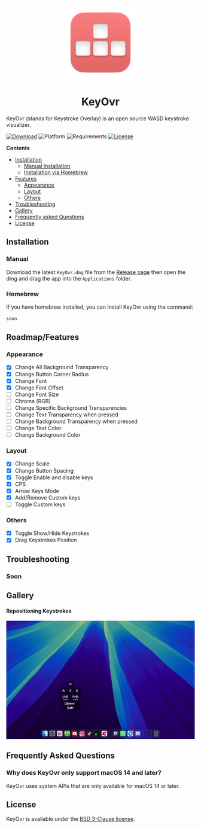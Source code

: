<div align="center">
    <img src="assets/AppIcon-256.png" width=200 height=200>
    <h1>KeyOvr</h1>
</div>

KeyOvr (stands for Keystroke Overlay) is an open source WASD keystroke visualizer.

[![Download](https://img.shields.io/badge/download-latest-brightgreen?style=flat-square)](https://github.com/fizxxr/KeyOvr/releases/latest)
![Platform](https://img.shields.io/badge/platform-macOS-blue?style=flat-square)
![Requirements](https://img.shields.io/badge/requirements-macOS%2014%2B-fa4e49?style=flat-square)
[![License](https://img.shields.io/github/license/fizxxr/KeyOvr?style=flat-square)](LICENSE)

**Contents**

- [Installation](#installation)
  - [Manual Installation](#Manual)
  - [Installation via Homebrew](#Homebrew)
- [Features](#roadmap/features)
  - [Appearance](#appearance)
  - [Layout](#layout)
  - [Others](#others)
- [Troubleshooting](#troubleshooting)
- [Gallery](#gallery)
- [Frequently asked Questions](#frequently-asked-questions)
- [License](#license)

## Installation

### Manual

Download the latest `KeyOvr.dmg` file from the [Release page](https://github.com/fizxxr/KeyOvr/releases) then open the dmg and drag the app into the `Applications` folder.

### Homebrew

If you have homebrew installed, you can Install KeyOvr using the command:

```sh
soon
```

## Roadmap/Features

### Appearance

- [x] Change All Background Transparency
- [x] Change Button Corner Radius
- [x] Change Font
- [x] Change Font Offset
- [ ] Change Font Size
- [ ] Chroma (RGB)
- [ ] Change Specific Background Transparencies
- [ ] Change Text Transparency when pressed
- [ ] Change Background Transparency when pressed
- [ ] Change Text Color
- [ ] Change Background Color

### Layout

- [x] Change Scale
- [x] Change Button Spacing
- [x] Toggle Enable and disable keys
- [x] CPS
- [x] Arrow Keys Mode
- [x] Add/Remove Custom keys
- [ ] Toggle Custom keys

### Others

- [x] Toggle Show/Hide Keystrokes
- [x] Drag Keystrokes Position

## Troubleshooting

### Soon

## Gallery

#### Repositioning Keystrokes

![dragrepositioning](assets/dragrepositioning.gif)


## Frequently Asked Questions

### Why does KeyOvr only support macOS 14 and later?

KeyOvr uses system APIs that are only available for macOS 14 or later.

## License

KeyOvr is available under the [BSD 3-Clause license](LICENSE).
